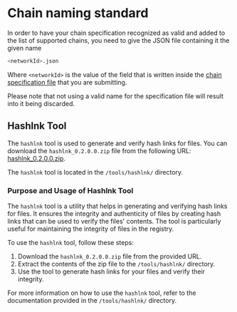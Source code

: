 # Chain naming standard

In order to have your chain specification recognized as valid and added to the list of supported chains, you need to
give the JSON file containing it the given name

```sh
<networkId>.json
```

Where `<networkId>` is the value of the field that is written inside the
[chain specification file](/docs/chain-specification-standard.md) that you are submitting.

Please note that not using a valid name for the specification file will result into it being discarded.

## Hashlnk Tool

The `hashlnk` tool is used to generate and verify hash links for files. You can download the `hashlnk_0.2.0.0.zip` file from the following URL: [hashlnk_0.2.0.0.zip](https://github.com/riverar/hashlnk/blob/master/bin/hashlnk_0.2.0.0.zip).

The `hashlnk` tool is located in the `/tools/hashlnk/` directory.

### Purpose and Usage of Hashlnk Tool

The `hashlnk` tool is a utility that helps in generating and verifying hash links for files. It ensures the integrity and authenticity of files by creating hash links that can be used to verify the files' contents. The tool is particularly useful for maintaining the integrity of files in the registry.

To use the `hashlnk` tool, follow these steps:

1. Download the `hashlnk_0.2.0.0.zip` file from the provided URL.
2. Extract the contents of the zip file to the `/tools/hashlnk/` directory.
3. Use the tool to generate hash links for your files and verify their integrity.

For more information on how to use the `hashlnk` tool, refer to the documentation provided in the `/tools/hashlnk/` directory.
